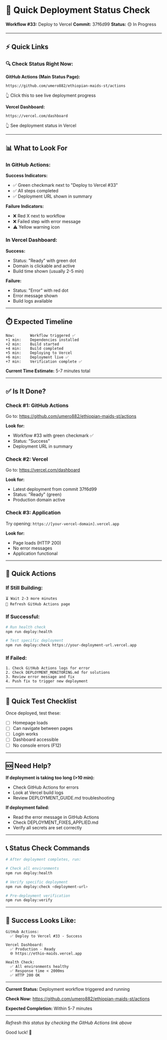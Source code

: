 # 🚦 Quick Deployment Status Check

**Workflow #33:** Deploy to Vercel
**Commit:** 37f6d99
**Status:** 🟡 In Progress

---

## ⚡ Quick Links

### 🔍 Check Status Right Now:

**GitHub Actions (Main Status Page):**
```
https://github.com/umero882/ethiopian-maids-st/actions
```
👆 Click this to see live deployment progress

**Vercel Dashboard:**
```
https://vercel.com/dashboard
```
👆 See deployment status in Vercel

---

## 📊 What to Look For

### In GitHub Actions:

**Success Indicators:**
- ✅ Green checkmark next to "Deploy to Vercel #33"
- ✅ All steps completed
- ✅ Deployment URL shown in summary

**Failure Indicators:**
- ❌ Red X next to workflow
- ❌ Failed step with error message
- ⚠️ Yellow warning icon

### In Vercel Dashboard:

**Success:**
- Status: "Ready" with green dot
- Domain is clickable and active
- Build time shown (usually 2-5 min)

**Failure:**
- Status: "Error" with red dot
- Error message shown
- Build logs available

---

## ⏱️ Expected Timeline

```
Now:       Workflow triggered ✅
+1 min:    Dependencies installed
+2 min:    Build started
+4 min:    Build completed
+5 min:    Deploying to Vercel
+6 min:    Deployment live ✅
+7 min:    Verification complete ✅
```

**Current Time Estimate:** 5-7 minutes total

---

## ✅ Is It Done?

### Check #1: GitHub Actions
Go to: https://github.com/umero882/ethiopian-maids-st/actions

**Look for:**
- Workflow #33 with green checkmark ✅
- Status: "Success"
- Deployment URL in summary

### Check #2: Vercel
Go to: https://vercel.com/dashboard

**Look for:**
- Latest deployment from commit 37f6d99
- Status: "Ready" (green)
- Production domain active

### Check #3: Application
Try opening: `https://[your-vercel-domain].vercel.app`

**Look for:**
- Page loads (HTTP 200)
- No error messages
- Application functional

---

## 🎯 Quick Actions

### If Still Building:
```
⏳ Wait 2-3 more minutes
🔄 Refresh GitHub Actions page
```

### If Successful:
```bash
# Run health check
npm run deploy:health

# Test specific deployment
npm run deploy:check https://your-deployment-url.vercel.app
```

### If Failed:
```
1. Check GitHub Actions logs for error
2. Check DEPLOYMENT_MONITORING.md for solutions
3. Review error message and fix
4. Push fix to trigger new deployment
```

---

## 📱 Quick Test Checklist

Once deployed, test these:
- [ ] Homepage loads
- [ ] Can navigate between pages
- [ ] Login works
- [ ] Dashboard accessible
- [ ] No console errors (F12)

---

## 🆘 Need Help?

**If deployment is taking too long (>10 min):**
- Check GitHub Actions for errors
- Look at Vercel build logs
- Review DEPLOYMENT_GUIDE.md troubleshooting

**If deployment failed:**
- Read the error message in GitHub Actions
- Check DEPLOYMENT_FIXES_APPLIED.md
- Verify all secrets are set correctly

---

## 📞 Status Check Commands

```bash
# After deployment completes, run:

# Check all environments
npm run deploy:health

# Verify specific deployment
npm run deploy:check <deployment-url>

# Pre-deployment verification
npm run deploy:verify
```

---

## 🎉 Success Looks Like:

```
GitHub Actions:
  ✅ Deploy to Vercel #33 - Success

Vercel Dashboard:
  ✅ Production - Ready
  🌐 https://ethio-maids.vercel.app

Health Check:
  ✅ All environments healthy
  ✅ Response time < 2000ms
  ✅ HTTP 200 OK
```

---

**Current Status:** Deployment workflow triggered and running

**Check Now:** https://github.com/umero882/ethiopian-maids-st/actions

**Expected Completion:** Within 5-7 minutes

---

*Refresh this status by checking the GitHub Actions link above*

Good luck! 🚀
